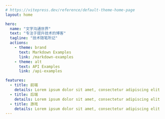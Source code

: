 ```yaml
---
# https://vitepress.dev/reference/default-theme-home-page
layout: home

hero:
  name: "文字沟通世界"
  text: "专注于提升技术的博客"
  tagline: "技术随笔所记"
  actions:
    - theme: brand
      text: Markdown Examples
      link: /markdown-examples
    - theme: alt
      text: API Examples
      link: /api-examples

features:
  - title: 前端
    details: Lorem ipsum dolor sit amet, consectetur adipiscing elit
  - title: 后端
    details: Lorem ipsum dolor sit amet, consectetur adipiscing elit
  - title: 游戏
    details: Lorem ipsum dolor sit amet, consectetur adipiscing elit
---
```

